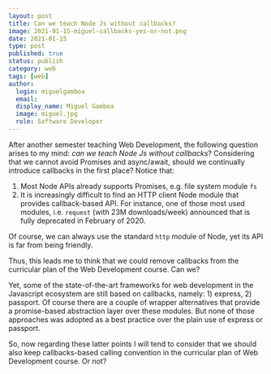 ```yaml
---
layout: post
title: Can we teach Node Js without callbacks?
image: 2021-01-15-miguel-callbacks-yes-or-not.png
date: 2021-01-15
type: post
published: true
status: publish
category: web
tags: [web]
author:
  login: miguelgamboa
  email: 
  display_name: Miguel Gamboa
  image: miguel.jpg
  role: Software Developer
---
```


After another semester teaching Web Development, the following question arises to
my mind: _can we teach Node Js without callbacks_?
Considering that we cannot avoid Promises and async/await, should we
continually introduce callbacks in the first place? Notice that:
1. Most Node APIs already supports Promises, e.g. file system module `fs`
2. It is increasingly difficult to find an HTTP client Node module that provides
   callback-based API. For instance, one of those most used modules, i.e.
   `request` (with 23M downloads/week) announced that is fully deprecated in
   February of 2020.

Of course, we can always use the standard `http` module of Node, yet its API is
far from being friendly. 

Thus, this leads me to think that we could remove callbacks from the curricular
plan of the Web Development course. Can we?

Yet, some of the state-of-the-art frameworks for web development in the
Javascript ecosystem are still based on callbacks, namely: 1) express, 2)
passport. Of course there are a couple of wrapper alternatives that provide a
promise-based abstraction layer over these modules. But none of those approaches
was adopted as a best practice over the plain use of express or passport.

So, now regarding these latter points I will tend to consider that we should
also keep callbacks-based calling convention in the curricular plan of Web
Development course. Or not?